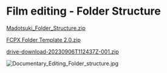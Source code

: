 # Film editing - Folder Structure

[Madotsuki_Folder_Structure.zip](Film%20editing%20-%20Folder%20Structure%20783b52d75e3043d8913f15c4139219ad/Madotsuki_Folder_Structure.zip)

[FCPX Folder Template 2.0.zip](Film%20editing%20-%20Folder%20Structure%20783b52d75e3043d8913f15c4139219ad/FCPX_Folder_Template_2.0.zip)

[drive-download-20230906T112437Z-001.zip](Film%20editing%20-%20Folder%20Structure%20783b52d75e3043d8913f15c4139219ad/drive-download-20230906T112437Z-001.zip)

![Documentary_Editing_Folder_structure.jpg](Film%20editing%20-%20Folder%20Structure%20783b52d75e3043d8913f15c4139219ad/Documentary_Editing_Folder_structure.jpg)